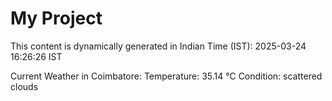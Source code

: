 # My Project

This content is dynamically generated in Indian Time (IST): 2025-03-24 16:26:26 IST


Current Weather in Coimbatore:
Temperature: 35.14 °C
Condition: scattered clouds
